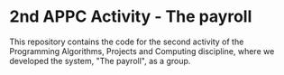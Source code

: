 # 2nd APPC Activity - The payroll
This repository contains the code for the second activity of the Programming Algorithms, Projects and Computing discipline, where we developed the system, "The payroll", as a group.